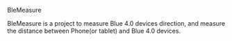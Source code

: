 BleMeasure

BleMeasure is a project to measure Blue 4.0 devices direction, and measure the distance between Phone(or tablet) and Blue 4.0 devices.
